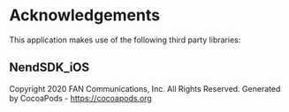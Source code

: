 # Acknowledgements
This application makes use of the following third party libraries:

## NendSDK_iOS

Copyright 2020 FAN Communications, Inc. All Rights Reserved.
Generated by CocoaPods - https://cocoapods.org

